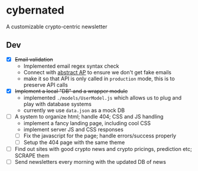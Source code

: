 # cybernated

A customizable crypto-centric newsletter

## Dev
- [x] ~~Email validation~~
  - Implemented email regex syntax check
  - Connect with [abstract AP](https://www.abstractapi.com/) to ensure we don't get fake emails
  - make it so that API is only called in `production` mode, this is to preserve API calls
- [x] ~~Implement a local "DB" and a wrapper module~~ 
  - implemented `./models/UserModel.js` which allows us to plug and play with database systems
  - currently we use `data.json` as a mock DB
- [ ] A system to organize html; handle 404; CSS and JS handling
  - implement a fancy landing page, including cool CSS 
  - implement server JS and CSS responses
  - [ ] Fix the javascript for the page; handle errors/success properly
  - [ ] Setup the 404 page with the same theme
- [ ] Find out sites with good crypto news and crypto pricings, prediction etc; SCRAPE them  
- [ ] Send newsletters every morning with the updated DB of news
